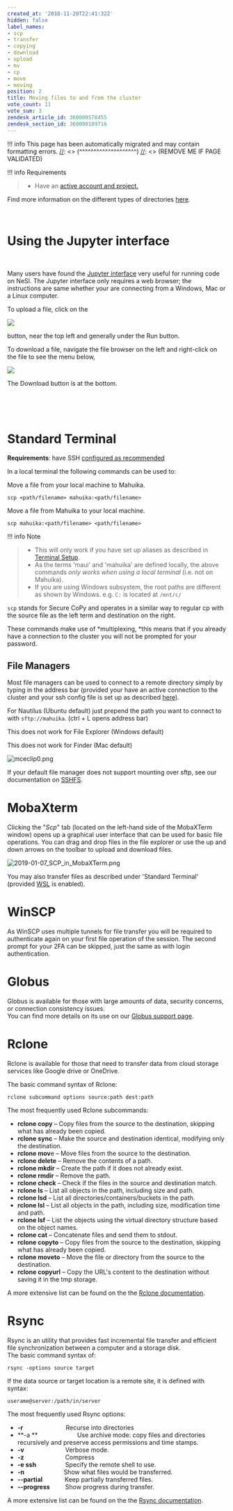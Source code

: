 ```yaml
---
created_at: '2018-11-20T22:41:32Z'
hidden: false
label_names:
- scp
- transfer
- copying
- download
- upload
- mv
- cp
- move
- moving
position: 2
title: Moving files to and from the cluster
vote_count: 11
vote_sum: 3
zendesk_article_id: 360000578455
zendesk_section_id: 360000189716
---
```




[//]: <> (REMOVE ME IF PAGE VALIDATED)
[//]: <> (vvvvvvvvvvvvvvvvvvvv)
!!! info
    This page has been automatically migrated and may contain formatting errors.
[//]: <> (^^^^^^^^^^^^^^^^^^^^)
[//]: <> (REMOVE ME IF PAGE VALIDATED)

!!! info Requirements
>
> -   Have an [active account and
>     project.](https://support.nesi.org.nz/hc/en-gb/sections/360000196195-Accounts-Projects)

Find more information on the different types of directories
[here](https://support.nesi.org.nz/hc/en-gb/articles/360000177256).

 

# Using the Jupyter interface

 

Many users have found the [Jupyter
interface](https://support.nesi.org.nz/hc/en-gb/articles/360001555615-Jupyter-on-NeSI)
very useful for running code on NeSI. The Jupyter interface only
requires a web browser; the instructions are same whether your are
connecting from a Windows, Mac or a Linux computer.

To upload a file, click on the 

![](../../assets/images/.7328082899471)

button, near the top left and generally under the Run button.

To download a file, navigate the file browser on the left and
right-click on the file to see the menu below,

![](../../assets/images/.7328134296079)

The Download button is at the bottom.

 

 

# Standard Terminal

**Requirements**: have SSH [configured as
recommended](https://support.nesi.org.nz/hc/en-gb/sections/360000189696)

In a local terminal the following commands can be used to:

Move a file from your local machine to Mahuika.

``` sl
scp <path/filename> mahuika:<path/filename>
```

Move a file from Mahuika to your local machine.

``` sl
scp mahuika:<path/filename> <path/filename>
```
!!! info Note
>
> -   This will only work if you have set up aliases as described in
>     [Terminal
>     Setup](https://support.nesi.org.nz/hc/en-gb/articles/360000625535-Terminal-Setup-MacOS-Linux-).
> -   As the terms 'maui' and 'mahuika' are defined locally, the above
>     commands *only works when using a local terminal* (i.e. not on
>     Mahuika).
> -   If you are using Windows subsystem, the root paths are different
>     as shown by Windows. e.g. `C:` is located at `/mnt/c/`

`scp` stands for Secure CoPy and operates in a similar way to regular cp
with the source file as the left term and destination on the right.

These commands make use of *multiplexing, *this means that if you
already have a connection to the cluster you will not be prompted for
your password.

## File Managers 

Most file managers can be used to connect to a remote directory simply
by typing in the address bar (provided your have an active connection to
the cluster and your ssh config file is set up as described
[here](https://support.nesi.org.nz/hc/en-gb/articles/360000625535)).

For Nautilus (Ubuntu default) just prepend the path you want to connect
to with `sftp://mahuika`. (ctrl + L opens address bar)

This does not work for File Explorer (Windows default)

This does not work for Finder (Mac default)

![mceclip0.png](../../assets/images/.360003129656)

If your default file manager does not support mounting over sftp, see
our documentation
on [SSHFS](https://support.nesi.org.nz/hc/en-gb/articles/360000621135).

# MobaXterm

Clicking the "*Scp*" tab (located on the left-hand side of the MobaXTerm
window) opens up a graphical user interface that can be used for basic
file operations. You can drag and drop files in the file explorer or use
the up and down arrows on the toolbar to upload and download files.

![2019-01-07\_SCP\_in\_MobaXTerm.png](../../assets/images/.360001503115)

You may also transfer files as described under 'Standard Terminal'
(provided
[WSL](https://support.nesi.org.nz/hc/en-gb/articles/360001075575) is
enabled).

# WinSCP

As WinSCP uses multiple tunnels for file transfer you will be required
to authenticate again on your first file operation of the session. The
second prompt for your 2FA can be skipped, just the same as with login
authentication.

# Globus

Globus is available for those with large amounts of data, security
concerns, or connection consistency issues.  
You can find more details on its use on our [Globus support
page](https://support.nesi.org.nz/hc/en-gb/articles/4405623380751-Data-Transfer-using-Globus-V5).

# Rclone

Rclone is available for those that need to transfer data from cloud
storage services like Google drive or OneDrive.

The basic command syntax of Rclone:

``` sl
rclone subcommand options source:path dest:path
```

The most frequently used Rclone subcommands:

-   **rclone copy** – Copy files from the source to the destination,
    skipping what has already been copied.
-   **rclone sync** – Make the source and destination identical,
    modifying only the destination.
-   **rclone mov**e – Move files from the source to the destination.
-   **rclone delete** – Remove the contents of a path.
-   **rclone mkdir** – Create the path if it does not already exist.
-   **rclone rmdir** – Remove the path.
-   **rclone check** – Check if the files in the source and destination
    match.
-   **rclone ls** – List all objects in the path, including size and
    path.
-   **rclone lsd** – List all directories/containers/buckets in the
    path.
-   **rclone lsl** – List all objects in the path, including size,
    modification time and path.
-   **rclone lsf** – List the objects using the virtual directory
    structure based on the object names.
-   **rclone cat** – Concatenate files and send them to stdout.
-   **rclone copyto** – Copy files from the source to the destination,
    skipping what has already been copied.
-   **rclone moveto** – Move the file or directory from the source to
    the destination.
-   **rclone copyurl** – Copy the URL's content to the destination
    without saving it in the tmp storage.

A more extensive list can be found on the the [Rclone
documentation](https://rclone.org/docs).

# Rsync

Rsync is an utility that provides fast incremental file transfer and
efficient file synchronization between a computer and a storage disk.  
The basic command syntax of:  

``` sl
rsync -options source target
```

If the data source or target location is a remote site, it is defined
with syntax:  

``` sl
userame@server:/path/in/server
```

The most frequently used Rsync options:

-   **-r**                         Recurse into directories
-   **-a **                       Use archive mode: copy files and
    directories recursively and preserve access permissions and time
    stamps.
-   **-v**                        Verbose mode.
-   **-z**                        Compress
-   **-e ssh**                 Specify the remote shell to use.
-   **-n**                       Show what files would be transferred.
-   **--partial**             Keep partially transferred files.
-   **--progress**         Show progress during transfer.

A more extensive list can be found on the the [Rsync
documentation](https://download.samba.org/pub/rsync/rsync.1).

 
